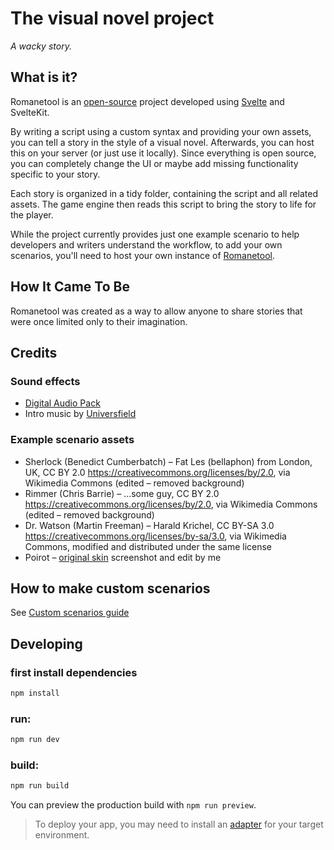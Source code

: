 # The visual novel project
*A wacky story.*

## What is it?

Romanetool is an [open-source](https://github.com/Pesopes/romanetool) project developed using [Svelte](https://svelte.dev/) and SvelteKit.

By writing a script using a custom syntax and providing your own assets, you can tell a story in the style of a visual novel. Afterwards, you can host this on your server (or just use it locally). Since everything is open source, you can completely change the UI or maybe add missing functionality specific to your story.

Each story is organized in a tidy folder, containing the script and all related assets. The game engine then reads this script to bring the story to life for the player.

While the project currently provides just one example scenario to help developers and writers understand the workflow, to add your own scenarios, you'll need to host your own instance of [Romanetool](https://github.com/Pesopes/romanetool).

## How It Came To Be

Romanetool was created as a way to allow anyone to share stories that were once limited only to their imagination.


## Credits
### Sound effects
- [Digital Audio Pack](https://kenney.nl/assets/digital-audio)
- Intro music by [Universfield](https://pixabay.com/users/universfield-28281460/?utm_source=link-attribution&utm_medium=referral&utm_campaign=music&utm_content=153277)

### Example scenario assets
- Sherlock (Benedict Cumberbatch) – Fat Les (bellaphon) from London, UK, CC BY 2.0 <https://creativecommons.org/licenses/by/2.0>, via Wikimedia Commons (edited – removed background)
- Rimmer (Chris Barrie) – ...some guy, CC BY 2.0 <https://creativecommons.org/licenses/by/2.0>, via Wikimedia Commons (edited – removed background)
- Dr. Watson (Martin Freeman) – Harald Krichel, CC BY-SA 3.0 <https://creativecommons.org/licenses/by-sa/3.0>, via Wikimedia Commons, modified and distributed under the same license 
- Poirot – [original skin](https://t.novaskin.me/88f57c7c2cd4e701ca7a5433a7eaaba617416e73521cd52b4377c6bc1a515fad) screenshot and edit by me

## How to make custom scenarios
See [Custom scenarios guide](./CUSTOM_SCENARIOS_GUIDE.md)

## Developing

### first install dependencies
```bash
npm install
```

### run:
```bash
npm run dev
```

### build:
```bash
npm run build
```
You can preview the production build with `npm run preview`.

> To deploy your app, you may need to install an [adapter](https://svelte.dev/docs/kit/adapters) for your target environment.
